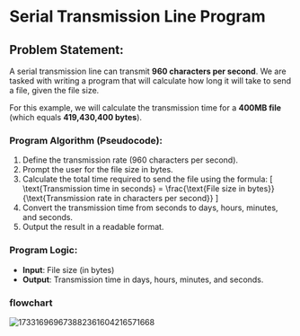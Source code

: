 # Serial Transmission Line Program

## Problem Statement:
A serial transmission line can transmit **960 characters per second**. We are tasked with writing a program that will calculate how long it will take to send a file, given the file size. 

For this example, we will calculate the transmission time for a **400MB file** (which equals **419,430,400 bytes**).

### Program Algorithm (Pseudocode):
1. Define the transmission rate (960 characters per second).
2. Prompt the user for the file size in bytes.
3. Calculate the total time required to send the file using the formula:
\[
   \text{Transmission time in seconds} = \frac{\text{File size in bytes}}{\text{Transmission rate in characters per second}}
\]
4. Convert the transmission time from seconds to days, hours, minutes, and seconds.
5. Output the result in a readable format.

### Program Logic:
- **Input**: File size (in bytes)
- **Output**: Transmission time in days, hours, minutes, and seconds.

### flowchart 
![173316969673882361604216571668](https://github.com/user-attachments/assets/b442243b-394a-42e1-8d4f-c7e0673c7af5)
